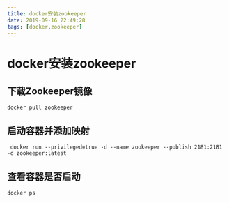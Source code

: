 ```yaml
---
title: docker安装zookeeper
date: 2019-09-16 22:49:28
tags: [docker,zookeeper]
---
```


# docker安装zookeeper

## 下载Zookeeper镜像

`docker pull zookeeper`

## 启动容器并添加映射

` docker run --privileged=true -d --name zookeeper --publish 2181:2181  -d zookeeper:latest`

## 查看容器是否启动

`docker ps`

